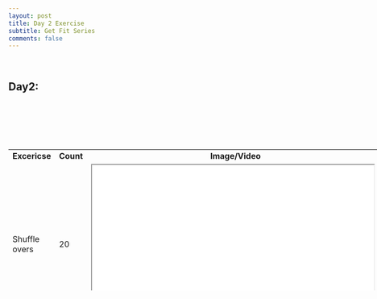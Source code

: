 ```yaml
---
layout: post
title: Day 2 Exercise 
subtitle: Get Fit Series
comments: false
---
```


<p>&nbsp;</p>
<h2>Day2:</h2>
<p>&nbsp;</p>
<table style="height: 280px; width: 746px;">
<tbody>
<tr style="height: 18px;">
<td style="width: 60px; text-align: center; height: 18px;"><strong>Excericse</strong></td>
<td style="width: 46px; text-align: center; height: 18px;"><strong>Count</strong></td>
<td style="width: 622px; text-align: center; height: 18px;"><strong>Image/Video</strong></td>
</tr>
<tr style="height: 319px;">
<td style="width: 60px; height: 319px;">Shuffle overs</td>
<td style="width: 46px; height: 319px;">20</td>
<td style="width: 622px; height: 319px;"><iframe src="//www.youtube.com/embed/hruNUURGlgU" width="560" height="314" allowfullscreen="allowfullscreen"></iframe></td>
</tr>
<tr style="height: 319px;">
<td style="width: 60px; height: 319px;">
<p>Sled D/B</p>
</td>
<td style="width: 46px; height: 319px;">One round each</td>
<td style="width: 622px; height: 319px;"><iframe src="//www.youtube.com/embed/CUwOeSr1tVg" width="560" height="314" allowfullscreen="allowfullscreen"></iframe></td>
</tr>
<tr style="height: 319px;">
<td style="width: 60px; height: 319px;">Tire flip</td>
<td style="width: 46px; height: 319px;">15</td>
<td style="width: 622px; height: 319px;"><iframe src="//www.youtube.com/embed/1YhSKC6aOpQ" width="560" height="314" allowfullscreen="allowfullscreen"></iframe></td>
</tr>
<tr style="height: 319px;">
<td style="width: 60px; height: 319px;">Lat pulls</td>
<td style="width: 46px; height: 319px;">&nbsp;10</td>
<td style="width: 622px; height: 319px;"><iframe src="//www.youtube.com/embed/lueEJGjTuPQ" width="560" height="314" allowfullscreen="allowfullscreen"></iframe></td>
</tr>
<tr style="height: 319px;">
<td style="width: 60px; height: 319px;">Seated rows</td>
<td style="width: 46px; height: 319px;">10</td>
<td style="width: 622px; height: 319px;"><iframe src="//www.youtube.com/embed/7qK7x-d8V2A" width="560" height="314" allowfullscreen="allowfullscreen"></iframe></td>
</tr>
<tr style="height: 324.609px;">
<td style="width: 60px; height: 324.609px;">Dumbbell rows</td>
<td style="width: 46px; height: 324.609px;">10 each</td>
<td style="width: 622px; height: 324.609px;">&nbsp;<iframe src="//www.youtube.com/embed/-koP10y1qZI" width="560" height="314" allowfullscreen="allowfullscreen"></iframe></td>
</tr>
<tr style="height: 18px;">
<td style="width: 60px; height: 18px;">MP&nbsp;</td>
<td style="width: 46px; height: 18px;">8 - 10</td>
<td style="width: 622px; height: 18px;">&nbsp;?</td>
</tr>
<tr style="height: 18px;">
<td style="width: 60px; height: 18px;">Sit-ups</td>
<td style="width: 46px; height: 18px;">20</td>
<td style="width: 622px; height: 18px;">&nbsp;<iframe src="//www.youtube.com/embed/jDwoBqPH0jk" width="560" height="314" allowfullscreen="allowfullscreen"></iframe></td>
</tr>
<tr style="height: 18px;">
<td style="width: 60px; height: 18px;">Crunches</td>
<td style="width: 46px; height: 18px;">25 - 30</td>
<td style="width: 622px; height: 18px;">&nbsp;<iframe src="//www.youtube.com/embed/Xyd_fa5zoEU" width="560" height="314" allowfullscreen="allowfullscreen"></iframe></td>
</tr>
</tbody>
<p>&nbsp;</p>
<p><strong>&nbsp;</strong></p>